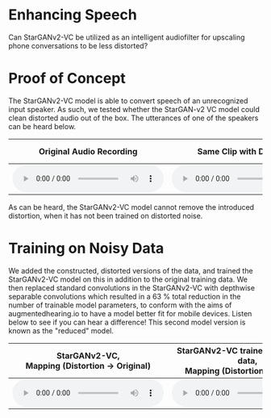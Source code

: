 # Enhancing Speech

Can StarGANv2-VC be utilized as an intelligent audiofilter for upscaling phone conversations to be less distorted?

# Proof of Concept

The StarGANv2-VC model is able to convert speech of an unrecognized input speaker. As such, we tested whether the StarGAN-v2 VC model could clean distorted audio out of the box. The utterances of one of the speakers can be heard below.

<table>
  <thead>
    <tr>
      <th style="text-align: center">Original Audio Recording</th>
      <th style="text-align: center">Same Clip with Distortion</th>
      <th style="text-align: center">StarGANv2-VC,<br> Mapping (Distortion → Original)</th>
    </tr>
  </thead>
  <tbody>
    <tr>
      <td style="text-align: center"><audio controls="controls">  <source type="audio/wav" src="https://raw.githubusercontent.com/jonpodtu/EnhancingSpeech_02456/master/docs/samples/VanillaModel_NoPhoneTrain\original.wav" />&lt;/source&gt; </audio></td>
      <td style="text-align: center"><audio controls="controls">  <source type="audio/wav" src="https://raw.githubusercontent.com/jonpodtu/EnhancingSpeech_02456/master/docs\samples\VanillaModel_NoPhoneTrain\distorted.wav" />&lt;/source&gt; </audio></td>
      <td style="text-align: center"><audio controls="controls">  <source type="audio/wav" src="https://raw.githubusercontent.com/jonpodtu/EnhancingSpeech_02456/master/docs/samples/VanillaModel_NoPhoneTrain\reconstructed.wav" />&lt;/source&gt; </audio></td>
    </tr>
  </tbody>
</table>

As can be heard, the StarGANv2-VC model cannot remove the introduced distortion, when it has not been trained on distorted noise.

# Training on Noisy Data

We added the constructed, distorted versions of the data, and trained the StarGANv2-VC model on this in addition to the original training data. We then replaced standard convolutions in the StarGANv2-VC with depthwise separable convolutions which resulted in a 63 % total reduction in the number of trainable model parameters, to conform with the aims of augmentedhearing.io to have a model better fit for mobile devices. Listen below to see if you can hear a difference! This second model version is known as the "reduced" model.

<table>
  <thead>
    <tr>
      <th style="text-align: center">StarGANv2-VC,<br> Mapping (Distortion → Original)</th>
      <th style="text-align: center">StarGANv2-VC trained on distorted data,<br> Mapping (Distortion → Original)</th>
      <th style="text-align: center">StarGANv2-VC (reduced) trained on distorted data,<br> Mapping (Distortion → Original)</th>
    </tr>
  </thead>
  <tbody>
    <tr>
      <td style="text-align: center"><audio controls="controls">  <source type="audio/wav" src="https://raw.githubusercontent.com/jonpodtu/EnhancingSpeech_02456/master/docs/samples/VanillaModel_NoPhoneTrain\reconstructed.wav" />&lt;/source&gt; </audio></td>
      <td style="text-align: center"><audio controls="controls">  <source type="audio/wav" src="https://raw.githubusercontent.com/jonpodtu/EnhancingSpeech_02456/master/docs/samples/VanillaModel_PhoneData\p228_phone_to_p228.wav" />&lt;/source&gt; </audio></td>
      <td style="text-align: center"><audio controls="controls">  <source type="audio/wav" src="https://raw.githubusercontent.com/jonpodtu/EnhancingSpeech_02456/master/docs/samples/PhoneHome_PhoneData\p228_phone_to_p228.wav" />&lt;/source&gt; </audio></td>
    </tr>
  </tbody>
</table>
